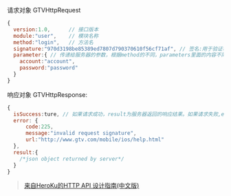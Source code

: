 

请求对象
GTVHttpRequest

``` javascript
{
  version:1.0,      // 接口版本
  module:"user",    // 模块名称
  method:"login",   // 方法名
  signature:"970d3198be85389ed7807d790370610f56cf71af", // 签名:用于验证客户端有权访问接口
  parameter:{ // 传递给服务器的参数，根据method的不同，parameters里面的内容不同.
    account:"account",
    password:"password"
  }
}
```

响应对象
GTVHttpResponse:
```javascript
{
  isSuccess:ture, // 如果请求成功，result为服务器返回的响应结果。如果请求失败,error为服务器返回的错误信息。
  error: {
      code:225,
      message:"invalid request signature",
      url:"http://www.gtv.com/mobile/ios/help.html"
  },
  result:{
    /*json object returned by server*/
  }
}
```

> [来自HeroKu的HTTP API 设计指南(中文版)](http://get.jobdeer.com/343.get)
